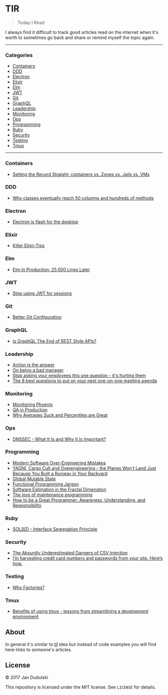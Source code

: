 # TIR

> Today I Read

I always find it difficult to track good articles read on the internet when
it's worth to sometimes go back and share or remind myself the topic again.

---

### Categories

* [Containers](#containers)
* [DDD](#ddd)
* [Electron](#electron)
* [Elixir](#elixir)
* [Elm](#elm)
* [JWT](#jwt)
* [Git](#git)
* [GraphQL](#graphql)
* [Leadership](#leadership)
* [Monitoring](#monitoring)
* [Ops](#ops)
* [Programming](#programming)
* [Ruby](#ruby)
* [Security](#security)
* [Testing](#testing)
* [Tmux](#tmux)

---

### Containers

- [Setting the Record Straight: containers vs. Zones vs. Jails vs. VMs](containers/containers-zones-jails-vms.md)

### DDD

- [Why classes eventually reach 50 columns and hundreds of methods](ddd/why-classes-eventually-reach-50-columns-and-hundreds-of-methods.md)

### Electron

- [Electron is flash for the desktop](electron/electron-is-flash-for-the-desktop.md)

### Elixir

- [Killer Elixir-Tips](elixir/killer-elixir-tips.md)

### Elm

- [Elm In Production: 25,000 Lines Later](elm/elm-in-production-25000-lines-later.md)

### JWT

- [Stop using JWT for sessions](jwt/stop-using-jwt-for-sessions.md)

### Git

- [Better Git Configuration](git/better-git-configuration.md)

### GraphQL

- [Is GraphQL The End of REST Style APIs?](graphql/is-graphql-the-end-of-rest-style-apis.md)

### Leadership

- [Action is the answer](leadership/action-is-the-answer.md)
- [On being a bad manager](leadership/on-being-a-bad-manager.md)
- [Stop asking your employees this one question - it's hurting them](leadership/how-can-i-help-you.md)
- [The 8 best questions to put on your next one-on-one meeting agenda](leadership/the-8-best-questions-to-put-on-your-next-one-on-one-meeting-agenda.md)

### Monitoring

- [Monitoring Phoenix](ops/monitoring-phoenix.md)
- [QA in Production](monitoring/qa-in-production.md)
- [Why Averages Suck and Percentiles are Great](monitoring/why-averages-suck-and-percentiles-are-great.md)

### Ops

- [DNSSEC - What It Is and Why It Is Important?](ops/dnssec-what-it-is-and-why-it-is-important.md)

### Programming

- [Modern Software Over-Engineering Mistakes](programming/modern-software-over-engineering-mistakes.md)
- [YAGNI, Cargo Cult and Overengineering - the Planes Won't Land Just Because You Built a Runway in Your Backyard](programming/yagni-cargo-cult-and-overengineering.md)
- [Global Mutable State](programming/global-mutable-state.md)
- [Functional Programming Jargon](programming/functional-programming-jargon.md)
- [Software Estimation in the Fractal Dimenstion](programming/software-estimation-in-the-fractal-dimension.md)
- [The joys of maintenance programming](programming/the-joys-of-maintenance-programming.md)
- [How to be a Great Programmer: Awareness, Understanding, and Responsibility](programming/how-to-be-a-great-programmer.md)

### Ruby

- [SOL\[I\]D - Interface Segregation Principle](ruby/solid-interface-segregation-principle.md)

### Security

- [The Absurdly Underestimated Dangers of CSV Injection](security/csv-injection.md)
- [I’m harvesting credit card numbers and passwords from your site. Here’s how.](security/im-harvesting-credit-card-numbers-and-passwords-from-your-site-here-s-how.md)

### Testing

- [Why Factories?](testing/why-factories.md)

### Tmux

- [Benefits of using tmux - lessons from streamlining a development environment](tmux/benefits-of-using-tmux-lessons-from-streamlining-a-development-environment.md)

## About

In general it's similar to [til](https://github.com/jandudulski/til) idea but instead of code examples you will find here links to someone's articles.

## License

&copy; 2017 Jan Dudulski

This repository is licensed under the MIT license. See `LICENSE` for details.
